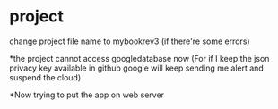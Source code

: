 # project 

change project file name to mybookrev3 (if there're some errors)

*the project cannot access googledatabase now (For if I keep the json privacy key available in github google will keep sending me alert and suspend the cloud)

*Now trying to put the app on web server 
